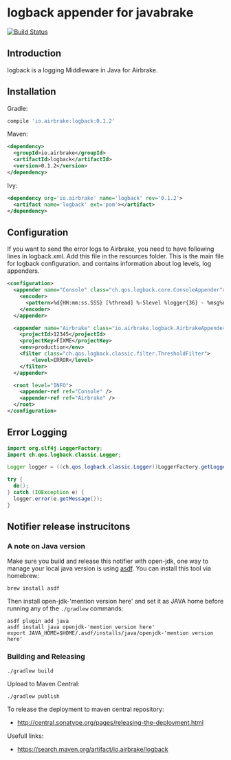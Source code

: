 # logback appender for javabrake

[![Build Status](https://travis-ci.org/airbrake/logback.svg?branch=master)](https://travis-ci.org/airbrake/logback)

## Introduction

logback is a logging Middleware in Java for Airbrake.

## Installation

Gradle:

```gradle
compile 'io.airbrake:logback:0.1.2'
```

Maven:

```xml
<dependency>
  <groupId>io.airbrake</groupId>
  <artifactId>logback</artifactId>
  <version>0.1.2</version>
</dependency>
```

Ivy:

```xml
<dependency org='io.airbrake' name='logback' rev='0.1.2'>
  <artifact name='logback' ext='pom'></artifact>
</dependency>
```

## Configuration
If you want to send the error logs to Airbrake, you need to have following lines in logback.xml. Add this file in the resources folder. This is the main file for logback configuration. and contains information about log levels, log appenders.

```xml
<configuration>
  <appender name="Console" class="ch.qos.logback.core.ConsoleAppender">
    <encoder>
      <pattern>%d{HH:mm:ss.SSS} [%thread] %-5level %logger{36} - %msg%n</pattern>
    </encoder>
  </appender>

  <appender name="Airbrake" class="io.airbrake.logback.AirbrakeAppender">
    <projectId>12345</projectId>
    <projectKey>FIXME</projectKey>
    <env>production</env>
    <filter class="ch.qos.logback.classic.filter.ThresholdFilter">
        <level>ERROR</level>
    </filter>
  </appender>

  <root level="INFO">
    <appender-ref ref="Console" />
    <appender-ref ref="Airbrake" />
  </root>
</configuration>
```
## Error Logging

```java
import org.slf4j.LoggerFactory;
import ch.qos.logback.classic.Logger;

Logger logger = ((ch.qos.logback.classic.Logger))LoggerFactory.getLogger("Name");

try {
  do();
} catch (IOException e) {
  logger.error(e.getMessage());
}
```

## Notifier release instrucitons

### A note on Java version
Make sure you build and release this notifier with open-jdk, one way to manage your local java version is using [asdf](https://asdf-vm.com). You can install this tool via homebrew:
```
brew install asdf
```
Then install open-jdk-'mention version here' and set it as JAVA home before running any of the `./gradlew` commands:
```
asdf plugin add java
asdf install java openjdk-'mention version here'
export JAVA_HOME=$HOME/.asdf/installs/java/openjdk-'mention version here'
```

### Building and Releasing

```shell
./gradlew build
```
Upload to Maven Central:

```shell
./gradlew publish
```

To release the deployment to maven central repository:
 - http://central.sonatype.org/pages/releasing-the-deployment.html

Usefull links:
 - https://search.maven.org/artifact/io.airbrake/logback